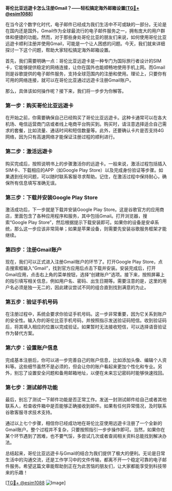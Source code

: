 **哥伦比亚远遊卡怎么注册Gmail？——轻松搞定海外邮箱设置[[TG💪+ @esim1088](https://t.me/s/esim1088)]**

在当今这个数字化时代，电子邮件已经成为我们生活中不可或缺的一部分。无论是在国内还是国外，Gmail作为全球最流行的电子邮件服务之一，拥有庞大的用户群体和便捷的功能。然而，对于那些身处哥伦比亚的朋友们来说，如何使用哥伦比亚远遊卡顺利注册并使用Gmail，可能是一个让人困惑的问题。今天，我们就来详细探讨一下这个问题，帮助大家轻松搞定海外邮箱设置。

首先，我们需要明确一点：哥伦比亚远遊卡是一种专门为国际旅行者设计的SIM卡，它能够提供稳定的网络连接，让你在国外也能顺畅地使用手机上网。而Gmail则是谷歌提供的电子邮件服务，支持全球范围内的注册和使用。理论上，只要你有可用的网络连接，就可以在哥伦比亚通过远遊卡注册Gmail账户。

那么，具体该如何操作呢？接下来，我们将一步步为你解答。

### 第一步：购买哥伦比亚远遊卡

在开始之前，你需要确保自己已经购买了哥伦比亚远遊卡。这种卡通常可以在各大机场、电信运营商门店或者线上电商平台购买到。购买时，请注意选择适合自己需求的套餐，比如流量、通话时间和短信数量等。此外，还要确认卡片是否支持4G网络，因为只有高速网络才能保证注册过程的顺利进行。

### 第二步：激活远遊卡

购买完成后，按照说明书上的步骤激活你的远遊卡。一般来说，激活过程包括插入SIM卡、下载相应的APP（如Google Play Store）以及完成身份验证等步骤。如果遇到任何问题，可以随时联系客服寻求帮助。记住，在激活过程中保持耐心，确保所有信息填写准确无误。

### 第三步：下载并安装Google Play Store

激活成功后，下一步就是下载并安装Google Play Store。这是谷歌官方的应用商店，里面包含了各种应用程序和服务，其中包括Gmail。打开浏览器，搜索“Google Play Store”，然后根据提示下载安装即可。如果你的设备是安卓系统，那么这一步应该非常简单；如果是苹果设备，则需要先安装谷歌服务框架才能继续。

### 第四步：注册Gmail账户

现在，我们可以正式进入注册Gmail账户的环节了。打开Google Play Store，点击搜索框输入“Gmail”，找到官方应用后点击下载并安装。安装完成后，打开Gmail应用，点击右上角的菜单按钮，选择“创建账户”选项。接下来，按照屏幕上的指引填写相关信息，例如用户名、密码、出生日期等。需要注意的是，这里的用户名必须是独一无二的，因此建议尝试不同的组合直到找到满意的为止。

### 第五步：验证手机号码

在注册过程中，系统会要求你验证手机号码。这一步非常重要，因为它关系到账户的安全性。输入你的哥伦比亚手机号码，并按照指示发送验证码短信。收到验证码后，将其填入相应的位置以完成验证。如果暂时无法接收短信，可以选择语音验证作为替代方案。

### 第六步：设置账户信息

完成基本注册后，你可以进一步完善自己的账户信息，比如添加头像、编辑个人资料等。这些细节虽然不是必须的，但会让你的账户看起来更加个性化和专业。另外，别忘了设置安全问题和备用邮箱地址，以便在未来忘记密码时能够快速找回。

### 第七步：测试邮件功能

最后，别忘了测试一下邮件功能是否正常工作。发送一封测试邮件给自己或者其他联系人，检查收件箱中是否能够正确接收到邮件。如果有任何异常情况，及时联系谷歌客服寻求技术支持。

通过以上七个步骤，相信你已经成功地在哥伦比亚使用远遊卡注册了一个全新的Gmail账户。整个过程并不复杂，只要按照指引一步步操作即可。当然，如果你在某个环节遇到了困难，也不要气馁，多尝试几次或者查阅相关资料总能找到解决办法。

总结起来，哥伦比亚远遊卡与Gmail的结合为我们提供了极大的便利。无论是日常生活中的沟通交流，还是工作学习中的文件传输，都离不开一个稳定可靠的电子邮件服务。希望这篇文章能帮助到正在为此苦恼的朋友们，让大家都能享受到科技带来的乐趣！

[[TG💪+ @esim1088](https://t.me/s/esim1088) ![Image](https://i.postimg.cc/4NQfJmqS/Snipaste-2025-05-13-00-14-12.png)]